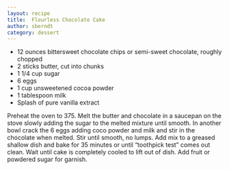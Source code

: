```yaml
---
layout: recipe
title:  Flourless Chocolate Cake
author: sberndt
category: dessert
---
```


* 12 ounces bittersweet chocolate chips or semi-sweet chocolate, roughly chopped
* 2 sticks butter, cut into chunks
* 1 1/4 cup sugar
* 6 eggs
* 1 cup unsweetened cocoa powder
* 1 tablespoon milk
* Splash of pure vanilla extract

Preheat the oven to 375. Melt the butter and chocolate in a saucepan on the stove slowly adding the sugar to the melted mixture until smooth. In another bowl crack the 6 eggs adding coco powder and milk and stir in the chocolate when melted. Stir until smooth, no lumps. Add mix to a greased shallow dish and bake for 35 minutes or until “toothpick test” comes out clean. Wait until cake is completely cooled to lift out of dish. Add fruit or powdered sugar for garnish.